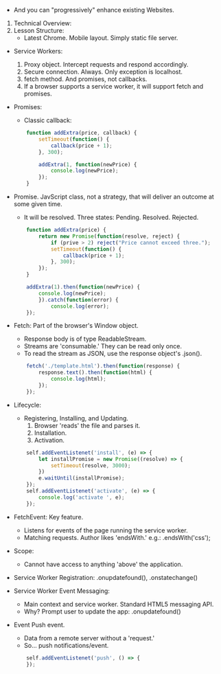 - And you can "progressively" enhance existing Websites.
1. Technical Overview:
2. Lesson Structure:
    - Latest Chrome. Mobile layout. Simply static file server.

- Service Workers:
    1. Proxy object. Intercept requests and respond accordingly.
    2. Secure connection. Always. Only exception is localhost.
    3. fetch method. And promises, not callbacks.
    4. If a browser supports a service worker, it will support fetch and promises.

- Promises:
    - Classic callback:
    ```javascript
        function addExtra(price, callback) {
            setTimeout(function() {
                callback(price + 1);
            }, 300);

            addExtra(1, function(newPrice) {
                console.log(newPrice);
            });
        }
    ```

-  Promise. JavScript class, not a strategy, that will deliver an outcome at some given time.
    - It will be resolved. Three states: Pending. Resolved. Rejected.
    ```javascript
        function addExtra(price) {
            return new Promise(function(resolve, reject) {
                if (prive > 2) reject("Price cannot exceed three.");
                setTimeout(function() {
                    callback(price + 1);
                }, 300);
            });
        }

        addExtra(1).then(function(newPrice) { 
            console.log(newPrice); 
            }).catch(function(error) { 
                console.log(error); 
        });
    ```

- Fetch: Part of the browser's Window object.
    - Response body is of type ReadableStream. 
    - Streams are 'consumable.' They can be read only once.
    - To read the stream as JSON, use the response object's .json().
    ```javascript
        fetch('./template.html').then(function(response) {
            response.text().then(function(html) {
                console.log(html);
            });
        });
    ```

- Lifecycle:
    - Registering, Installing, and Updating.
        1. Browser 'reads' the file and parses it.
        2. Installation.
        3. Activation.
    ```javascript
        self.addEventListenet('install', (e) => {
            let installPromise = new Promise((resolve) => {
                setTimeout(resolve, 3000);
            })
            e.waitUntil(installPromise);
        });
        self.addEventListenet('activate', (e) => {
            console.log('activate ', e);
        });
    ```
- FetchEvent: Key feature.
    - Listens for events of the page running the service worker.
    - Matching requests. Author likes 'endsWith.' e.g.: .endsWith('css');

- Scope:
    - Cannot have access to anything 'above' the application.

- Service Worker Registration: .onupdatefound(), .onstatechange()

- Service Worker Event Messaging:
    - Main context and service worker. Standard HTML5 messaging API.
    - Why? Prompt user to update the app: .onupdatefound()

- Event Push event.
    - Data from a remote server without a 'request.'
    - So... push notifications/event.
    ```javascript
        self.addEventListenet('push', () => {
        });
    ```